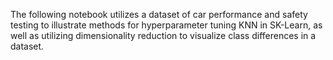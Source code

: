 The following notebook utilizes a dataset of car performance and safety testing to illustrate
methods for hyperparameter tuning KNN in SK-Learn, as well as utilizing dimensionality reduction to visualize class differences in a dataset.
